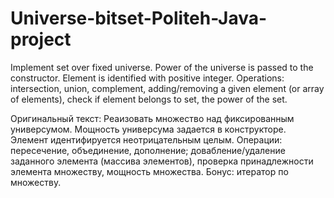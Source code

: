 # Universe-bitset-Politeh-Java-project

Implement set over fixed universe. Power of the universe is passed to the  constructor.
Element is identified with positive integer.
Operations: intersection, union, complement, adding/removing a given element (or array of elements), 
check if element belongs to set, the power of the set.


Оригинальный текст:
Реаизовать множество над фиксированным универсумом. Мощность универсума задается в конструкторе.
Элемент идентифируется неотрицательным целым.
Операции: пересечение, объединение, дополнение; довабление/удаление заданного элемента (массива элементов), 
проверка принадлежности элемента множеству, мощность множества.
Бонус: итератор по множеству.
